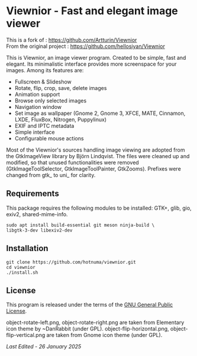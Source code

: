<link href="style.css" rel="stylesheet"></link>

# Viewnior - Fast and elegant image viewer

This is a fork of : https://github.com/Artturin/Viewnior  
From the original project : https://github.com/hellosiyan/Viewnior  

This is Viewnior, an image viewer program. Created to be simple, fast and elegant. Its minimalistic interface provides more screenspace for your images. Among its features are:

  * Fullscreen & Slideshow
  * Rotate, flip, crop, save, delete images
  * Animation support
  * Browse only selected images
  * Navigation window
  * Set image as wallpaper (Gnome 2, Gnome 3, XFCE, MATE, Cinnamon, LXDE, FluxBox, Nitrogen, Puppylinux)
  * EXIF and IPTC metadata
  * Simple interface
  * Configurable mouse actions

Most of the Viewnior's sources handling image viewing are adopted from the GtkImageView library by Björn Lindqvist. The files were cleaned up and modified, so that unused functionalities were removed (GtkImageToolSelector, GtkImageToolPainter, GtkZooms). Prefixes were changed from gtk_ to uni_ for clarity.

## Requirements

This package requires the following modules to be installed: GTK+, glib, gio, exiv2, shared-mime-info.

```
sudo apt install build-essential git meson ninja-build \
libgtk-3-dev libexiv2-dev
```

## Installation

```
git clone https://github.com/hotnuma/viewnior.git
cd viewnior
./install.sh
```

## License

This program is released under the terms of the [GNU General Public License](https://opensource.org/licenses/gpl-3.0.html).

object-rotate-left.png, object-rotate-right.png are taken from Elementary icon theme by ~DanRabbit (under GPL). object-flip-horizontal.png, object-flip-vertical.png are taken from Gnome icon theme (under GPL).

*Last Edited - 26 January 2025*
